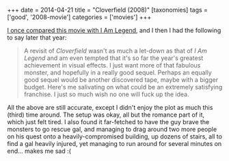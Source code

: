 +++
date = 2014-04-21
title = "Cloverfield (2008)"
[taxonomies]
tags = ['good', '2008-movie']
categories = ['movies']
+++

[I once compared this movie with I Am Legend], and I then I had the
following to say later that year:

> A revisit of *Cloverfield* wasn't as much a let-down as that of *I Am
> Legend* and am even tempted that it's so far the year's greatest
> achievement in visual effects. I just want more of that fabulous
> monster, and hopefully in a really good sequel. Perhaps an equally
> good sequel would be another discovered tape, maybe with a bigger
> budget. Here's me salivating on what could be an extremely satisfying
> franchise. I just so much wish no one will fuck up the idea.

All the above are still accurate, except I didn't enjoy the plot as
much this (third) time around. The setup was okay, all but the romance
part of it, which just felt tired. I also found it far-fetched to have
the guy brave the monsters to go rescue gal, and managing to drag around
two more people on his quest onto a heavily-compromised building, up
dozens of stairs, all to find a gal heavily injured, yet managing to run
around for several minutes on end... makes me sad :(

  [I once compared this movie with I Am Legend]: @/cloverfield-vs-i-am-legend.md
